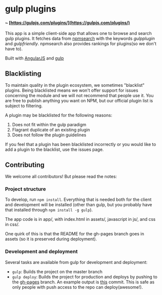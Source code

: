 gulp plugins
============
#### ~ [https://gulpjs.com/plugins/](https://gulpjs.com/plugins/)

This app is a simple client-side app that allows one to browse and search gulp plugins.
It fetches data from [npmsearch](https://npmsearch.com/) with the keywords *gulpplugin* and *gulpfriendly*.
npmsearch also provides rankings for plugins(so we don't have to).

Built with [AngularJS](https://angularjs.org) and [gulp](https://gulpjs.com/)

## Blacklisting

To maintain quality in the plugin ecosystem, we sometimes "blacklist" plugins. Being blacklisted means we won't offer support for issues concerning the module and we will not recommend that people use it. You are free to publish anything you want on NPM, but our official plugin list is subject to filtering.

A plugin may be blacklisted for the following reasons:

1. Does not fit within the gulp paradigm
2. Flagrant duplicate of an existing plugin
3. Does not follow the plugin guidelines

If you feel that a plugin has been blacklisted incorrectly or you would like to add a plugin to the blacklist, use the issues page.

## Contributing

We welcome all contributors! But please read the notes:

### Project structure

To develop, run `npm install`. Everything that is needed both for the client and development will be installed
(other than gulp, but you probably have that installed through `npm install -g gulp`).

The app code is in app/, with index.html in assets/, javascript in js/, and css in css/.

One quirk of this is that the README for the gh-pages branch goes in assets (so it is preserved during deployment).

### Development and deployment

Several tasks are available from gulp for development and deployment:

- `gulp`: Builds the project on the master branch
- `gulp deploy`: Builds the project for production and deploys by pushing to the
[gh-pages](https://github.com/gulpjs/plugins/tree/gh-pages) branch.
An example output is [this](https://github.com/gulpjs/plugins/commit/fa4027f90a725d9caa7971fc00e1d3c4174d2026) commit.
This is safe as only people with push access to the repo can deploy(awesome!).
